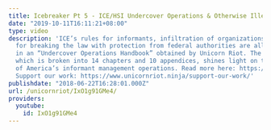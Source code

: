 ```yaml
---
title: Icebreaker Pt 5 - ICE/HSI Undercover Operations & Otherwise Illegal Activities
date: "2019-10-11T16:11:21+08:00"
type: video
description: 'ICE’s rules for informants, infiltration of organizations, and guidelines
  for breaking the law with protection from federal authorities are all spelled out
  in an “Undercover Operations Handbook” obtained by Unicorn Riot. The 227 page handbook,
  which is broken into 14 chapters and 10 appendices, shines light on the secret architecture
  of America’s informant management operations. Read more here: https://www.unicornriot.ninja/?p=22519
  Support our work: https://www.unicornriot.ninja/support-our-work/'
publishdate: "2018-06-22T16:28:01.000Z"
url: /unicornriot/IxO1g91GMe4/
providers:
  youtube:
    id: IxO1g91GMe4
---
```


